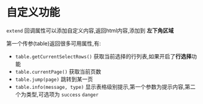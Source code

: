 # 自定义功能

`extend` 回调属性可以添加自定义内容,返回html内容,添加到 **左下角区域**

第一个传参(table)返回很多可用属性,有:
 
- `table.getCurrentSelectRows()` 获取当前选择的行列表,如果开启了**行选择**功能
- `table.currentPage()` 获取当前页数
- `table.jump(page)` 跳转到某一页
- `table.info(message, type)` 显示表格级别提示,第一个参数为提示内容,第二个为类型,可选项为 `success` `danger`